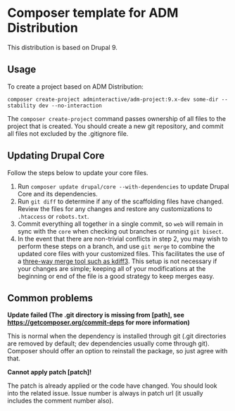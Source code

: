 # Composer template for ADM Distribution
This distribution is based on Drupal 9.

## Usage

To create a project based on ADM Distribution:

```
composer create-project adminteractive/adm-project:9.x-dev some-dir --stability dev --no-interaction
```

The `composer create-project` command passes ownership of all files to the 
project that is created. You should create a new git repository, and commit 
all files not excluded by the .gitignore file.

## Updating Drupal Core

Follow the steps below to update your core files.

1. Run `composer update drupal/core --with-dependencies` to update Drupal Core and its dependencies.
1. Run `git diff` to determine if any of the scaffolding files have changed. 
   Review the files for any changes and restore any customizations to 
  `.htaccess` or `robots.txt`.
1. Commit everything all together in a single commit, so `web` will remain in
   sync with the `core` when checking out branches or running `git bisect`.
1. In the event that there are non-trivial conflicts in step 2, you may wish 
   to perform these steps on a branch, and use `git merge` to combine the 
   updated core files with your customized files. This facilitates the use 
   of a [three-way merge tool such as kdiff3](http://www.gitshah.com/2010/12/how-to-setup-kdiff-as-diff-tool-for-git.html). This setup is not necessary if your changes are simple; 
   keeping all of your modifications at the beginning or end of the file is a 
   good strategy to keep merges easy.

## Common problems

**Update failed (The .git directory is missing from [path], see https://getcomposer.org/commit-deps for more information)**

This is normal when the dependency is installed through git (.git directories are removed by default; dev dependencies usually come through git).
Composer should offer an option to reinstall the package, so just agree with that.

**Cannot apply patch [patch]!**

The patch is already applied or the code have changed. 
You should look into the related issue. Issue number is always in patch url (it usually includes the comment number also).
